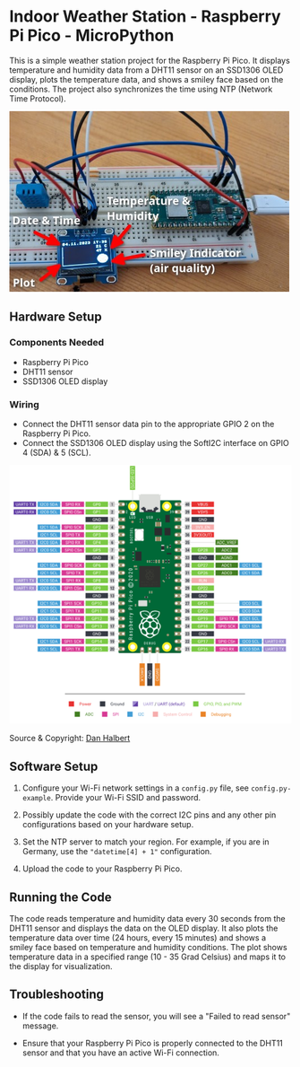 # Indoor Weather Station - Raspberry Pi Pico - MicroPython

This is a simple weather station project for the Raspberry Pi Pico. It displays temperature and humidity data from a DHT11 sensor on an SSD1306 OLED display, plots the temperature data, and shows a smiley face based on the conditions. The project also synchronizes the time using NTP (Network Time Protocol).

![Project](Project.jpg)

## Hardware Setup

### Components Needed

- Raspberry Pi Pico
- DHT11 sensor
- SSD1306 OLED display

### Wiring

- Connect the DHT11 sensor data pin to the appropriate GPIO 2 on the Raspberry Pi Pico.
- Connect the SSD1306 OLED display using the SoftI2C interface on GPIO 4 (SDA) & 5 (SCL).

![PinOut](Pico.png)

Source & Copyright: [Dan Halbert](https://learn.adafruit.com/assets/99339)

## Software Setup

1. Configure your Wi-Fi network settings in a `config.py` file, see `config.py-example`. Provide your Wi-Fi SSID and password.

2. Possibly update the code with the correct I2C pins and any other pin configurations based on your hardware setup.

3. Set the NTP server to match your region. For example, if you are in Germany, use the `"datetime[4] + 1"` configuration.

4. Upload the code to your Raspberry Pi Pico.

## Running the Code

The code reads temperature and humidity data every 30 seconds from the DHT11 sensor and displays the data on the OLED display. It also plots the temperature data over time (24 hours, every 15 minutes) and shows a smiley face based on temperature and humidity conditions. The plot shows temperature data in a specified range (10 - 35 Grad Celsius) and maps it to the display for visualization.

## Troubleshooting

- If the code fails to read the sensor, you will see a "Failed to read sensor" message.

- Ensure that your Raspberry Pi Pico is properly connected to the DHT11 sensor and that you have an active Wi-Fi connection.
